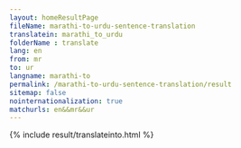 ```yaml
---
layout: homeResultPage
fileName: marathi-to-urdu-sentence-translation
translatein: marathi_to_urdu
folderName : translate
lang: en
from: mr
to: ur
langname: marathi-to
permalink: /marathi-to-urdu-sentence-translation/result
sitemap: false
nointernationalization: true
matchurls: en&&mr&&ur
---
```

{% include result/translateinto.html %}

<script src="/js/result/translation.js" data-foldername="{{page.folderName}}" data-lang="{{page.lang}}"></script>
